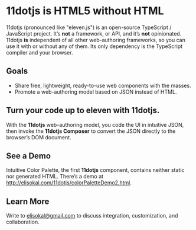 # 11dotjs is HTML5 without HTML
11dotjs (pronounced like "eleven.js") is an open-source TypeScript / JavaScript project. It’s **not** a framework, or API, and it’s **not** opinionated. 11dotjs **is** independent of all other web-authoring frameworks, so you can use it with or without any of them. Its only dependency is the TypeScript compiler and your browser.
## Goals
- Share free, lightweight, ready-to-use web components with the masses. 
- Promote a web-authoring model based on JSON instead of HTML.
## Turn your code up to eleven with 11dotjs.
With the **11dotjs** web-authoring model, you code the UI in intuitive JSON, then invoke the **11dotjs Composer** to convert the JSON directly to the browser’s DOM document. 
## See a Demo
Intuitive Color Palette, the first **11dotjs** component, contains neither static nor generated HTML. There’s a demo at http://elisokal.com/11dotjs/colorPaletteDemo2.html. 
## Learn More
Write to elisokal@gmail.com to discuss integration, customization, and collaboration.



